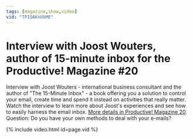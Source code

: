 ```yaml
---
tags: [magazine,show,video]
vid: "TPIQAKnUbME"
---
```


# Interview with Joost Wouters, author of 15-minute inbox for the Productive! Magazine #20


Interview with Joost Wouters - international business consultant and  the author of "The 15-Minute Inbox" - a book offering you a solution to control your email, create time and spend it instead on activities that really matter. Watch the interview to learn more about Joost's experiences and see how to easily harness the email inbox. [More details in Productive! Magazine 20](http://ProductiveMag.com/20/). Question: Do you have your own methods to deal with your e-mails?

{% include video.html id=page.vid %}

<!--More-->



[n]: https://michael.gratis/nozbe